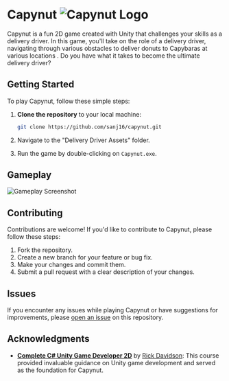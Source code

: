 # Capynut   ![Capynut Logo](https://i.ibb.co/zfCpp8Y/dw.png)

Capynut is a fun 2D game created with Unity that challenges your skills as a delivery driver. In this game, you'll take on the role of a delivery driver, navigating through various obstacles to deliver donuts to Capybaras at various locations . Do you have what it takes to become the ultimate delivery driver?

## Getting Started

To play Capynut, follow these simple steps:

1. **Clone the repository** to your local machine:
   ```sh
   git clone https://github.com/sanj16/capynut.git
   ```

2. Navigate to the "Delivery Driver Assets" folder.

3. Run the game by double-clicking on `Capynut.exe`.

## Gameplay

![Gameplay Screenshot](https://i.ibb.co/FzC5tLF/screenshot.png)

## Contributing

Contributions are welcome! If you'd like to contribute to Capynut, please follow these steps:

1. Fork the repository.
2. Create a new branch for your feature or bug fix.
3. Make your changes and commit them.
4. Submit a pull request with a clear description of your changes.

## Issues

If you encounter any issues while playing Capynut or have suggestions for improvements, please [open an issue](https://github.com/sanj16/capynut/issues) on this repository.

## Acknowledgments
- **[Complete C# Unity Game Developer 2D](https://www.udemy.com/course/unitycourse/)** by [Rick Davidson](https://www.udemy.com/user/rick-davidson-5/): This course provided invaluable guidance on Unity game development and served as the foundation for Capynut.
